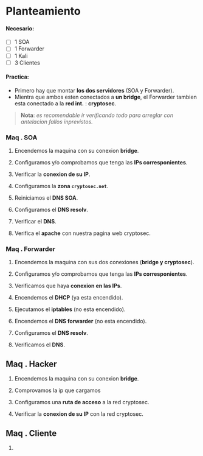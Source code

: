# Planteamiento
#### Necesario:

- [ ] 1 SOA
- [ ] 1 Forwarder
- [ ] 1 Kali
- [ ] 3 Clientes

#### Practica:

* Primero hay que montar __los dos servidores__ (SOA y Forwarder).
* Mientra que ambos esten conectados a __un bridge__, el Forwarder tambien esta conectado a la __red int.__ : __cryptosec__.

> **Nota**: *es recomendable ir verificando todo para arreglar con antelacion fallos inprevistos.*

### Maq . SOA

1. Encendemos la maquina con su conexion __bridge__.

2. Configuramos y/o comprobamos que tenga las __IPs corresponientes__.

3. Verificar la __conexion de su IP__.

4. Configuramos la __zona ``cryptosec.net``__.

5. Reiniciamos el __DNS SOA__.

6. Configuramos el __DNS resolv__.

7. Verificar el __DNS__.

8. Verifica el __apache__ con nuestra pagina web cryptosec.

### Maq . Forwarder

1. Encendemos la maquina con sus dos conexiones (__bridge y cryptosec__).

2. Configuramos y/o comprobamos que tenga las __IPs corresponientes__.

3. Verificamos que haya __conexion en las IPs__.

4. Encendemos el __DHCP__ (ya esta encendido).

5. Ejecutamos el __iptables__ (no esta encendido).

6. Encendemos el __DNS forwarder__ (no esta encendido).

7. Configuramos el __DNS resolv__.

8. Verificamos el __DNS__.

## Maq . Hacker

1. Encendemos la maquina con su conexion __bridge__.

2. Comprovamos la ip que cargamos

3. Configuramos una __ruta de acceso__ a la red cryptosec.

4. Verificar la __conexion de su IP__ con la red cryptosec.

## Maq . Cliente

1. 